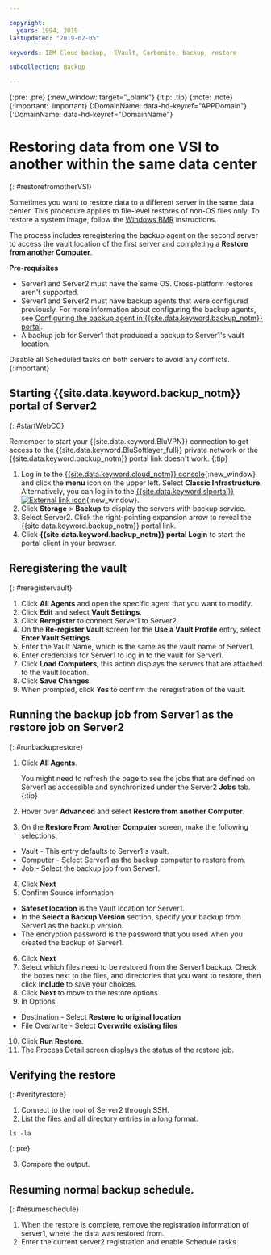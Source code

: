 ```yaml
---

copyright:
  years: 1994, 2019
lastupdated: "2019-02-05"

keywords: IBM Cloud backup,  EVault, Carbonite, backup, restore

subcollection: Backup

---
```

{:pre: .pre}
{:new_window: target="_blank"}
{:tip: .tip}
{:note: .note}
{:important: .important}
{:DomainName: data-hd-keyref="APPDomain"}
{:DomainName: data-hd-keyref="DomainName"}

# Restoring data from one VSI to another within the same data center
{: #restorefromotherVSI}

Sometimes you want to restore data to a different server in the same data center. This procedure applies to file-level restores of non-OS files only. To restore a system image, follow the [Windows BMR](/docs/infrastructure/Backup?topic=Backup-restoreBMR) instructions.

The process includes reregistering the backup agent on the second server to access the vault location of the first server and completing a **Restore from another Computer**.

**Pre-requisites**

- Server1 and Server2 must have the same OS. Cross-platform restores aren't supported.
- Server1 and Server2 must have backup agents that were configured previously. For more information about configuring the backup agents, see [Configuring the backup agent in {{site.data.keyword.backup_notm}} portal](/docs/infrastructure/Backup?topic=Backup-gettingstarted#gettingstarted).
- A backup job for Server1 that produced a backup to Server1's vault location.

Disable all Scheduled tasks on both servers to avoid any conflicts.
{:important}

## Starting {{site.data.keyword.backup_notm}} portal of Server2
{: #startWebCC}

Remember to start your {{site.data.keyword.BluVPN}} connection to get access to the {{site.data.keyword.BluSoftlayer_full}} private network or the {{site.data.keyword.backup_notm}} portal link doesn't work.
{:tip}

1. Log in to the [{{site.data.keyword.cloud_notm}} console](https://{DomainName}/){:new_window} and click the **menu** icon on the upper left. Select **Classic Infrastructure**. <br/>
   Alternatively, you can log in to the [{{site.data.keyword.slportal}} ![External link icon](../../icons/launch-glyph.svg "External link icon")](https://control.softlayer.com/){:new_window}.
2. Click **Storage** > **Backup** to display the servers with backup service.
3. Select Server2. Click the right-pointing expansion arrow to reveal the {{site.data.keyword.backup_notm}} portal link.
4. Click **{{site.data.keyword.backup_notm}} portal Login** to start the portal client in your browser.

## Reregistering the vault
{: #reregistervault}

1. Click **All Agents** and open the specific agent that you want to modify.
2. Click **Edit** and select **Vault Settings**.
3. Click **Reregister** to connect Server1 to Server2.
4. On the **Re-register Vault** screen for the **Use a Vault Profile** entry, select **Enter Vault Settings**.
5. Enter the Vault Name, which is the same as the vault name of Server1.
6. Enter credentials for Server1 to log in to the vault for Server1.
7. Click **Load Computers**, this action displays the servers that are attached to the vault location.
8. Click **Save Changes**.
9. When prompted, click **Yes** to confirm the reregistration of the vault.

## Running the backup job from Server1 as the restore job on Server2
{: #runbackuprestore}

1. Click **All Agents**.

   You might need to refresh the page to see the jobs that are defined on Server1 as accessible and synchronized under the Server2 **Jobs** tab.
   {:tip}
2. Hover over **Advanced** and select **Restore from another Computer**.
3. On the **Restore From Another Computer** screen, make the following selections.
  - Vault - This entry defaults to Server1's vault.
  - Computer - Select Server1 as the backup computer to restore from.
  - Job - Select the backup job from Server1.
4. Click **Next**
5. Confirm Source information
  - **Safeset location** is the Vault location for Server1.
  - In the **Select a Backup Version** section, specify your backup from Server1 as the backup version.
  - The encryption password is the password that you used when you created the backup of Server1.
6. Click **Next**
7. Select which files need to be restored from the Server1 backup. Check the boxes next to the files, and directories that you want to restore, then click **Include** to save your choices.
8. Click **Next** to move to the restore options.
9. In Options
  - Destination - Select **Restore to original location**
  - File Overwrite - Select **Overwrite existing files**
10. Click **Run Restore**.
11. The Process Detail screen displays the status of the restore job.


## Verifying the restore
{: #verifyrestore}

1. Connect to the root of Server2 through SSH.
2. List the files and all directory entries in a long format.
  ```
  ls -la
  ```
  {: pre}

3. Compare the output.

## Resuming normal backup schedule.
{: #resumeschedule}

1. When the restore is complete, remove the registration information of server1, where the data was restored from.
2. Enter the current server2 registration and enable Schedule tasks.
